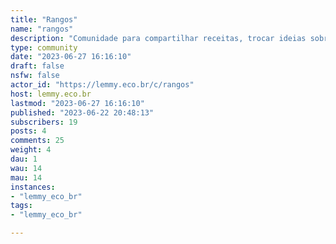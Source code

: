 ```yaml
---
title: "Rangos" 
name: "rangos"
description: "Comunidade para compartilhar receitas, trocar ideias sobre comida, ou mostrar fotos de comidas/rangos que vocês fizeram"
type: community
date: "2023-06-27 16:16:10"
draft: false
nsfw: false
actor_id: "https://lemmy.eco.br/c/rangos"
host: lemmy.eco.br
lastmod: "2023-06-27 16:16:10"
published: "2023-06-22 20:48:13"
subscribers: 19
posts: 4
comments: 25
weight: 4
dau: 1
wau: 14
mau: 14
instances:
- "lemmy_eco_br"
tags: 
- "lemmy_eco_br"

---
```

